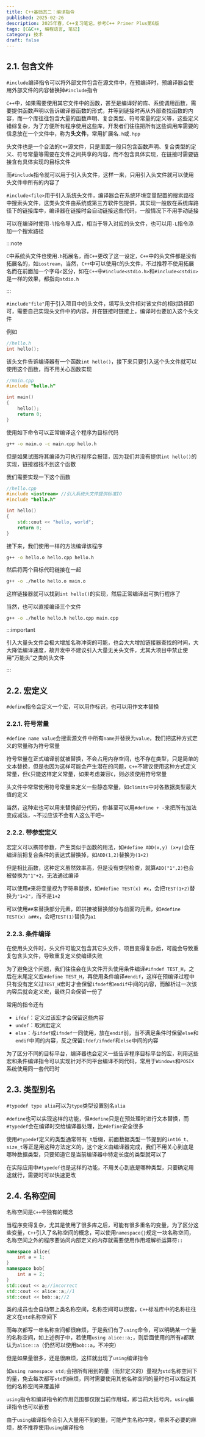```yaml
---
title: C++基础其二：编译指令
published: 2025-02-26
description: 2025年春，C++复习笔记，参考C++ Primer Plus第6版
tags: [C&C++, 编程语言, 笔记]
category: 技术
draft: false
---
```


## 2.1. 包含文件

`#include`编译指令可以将外部文件包含在源文件中，在预编译时，预编译器会使用外部文件的内容替换掉`#include`指令

`C++`中，如果需要使用其它文件中的函数，甚至是编译好的库、系统调用函数，需要提供函数声明以告诉编译器函数的形式，并等到链接时再从外部查找函数的内容，而一个库往往包含大量的函数声明、复合类型、符号常量的定义等，这些定义错综复杂，为了方便所有程序使用这些库，开发者们往往把所有这些调用库需要的信息放在一个文件中，称为**头文件**，常用扩展名`.h`或`.hpp`

头文件也是一个合法的`C++`源文件，只是里面一般只包含函数声明、复合类型的定义、符号常量等需要在文件之间共享的内容，而不包含具体实现，在链接时需要链接含有具体实现的目标文件

而`#include`指令就可以用于引入头文件，这样一来，只用引入头文件就可以使用头文件中所有的内容了

`#include<file>`用于引入系统头文件，编译器会在系统环境变量配置的搜索路径中搜索头文件，这类头文件由系统或第三方软件包提供，其实现一般放在系统库路径下的链接库中，编译器在链接时会自动链接这些代码，一般情况下不用手动链接

可以在编译时使用`-l`指令导入库，相当于导入对应的头文件，也可以用`-L`指令添加一个搜索路径

:::note

`C`中系统头文件也使用`.h`拓展名，而`C++`更改了这一设定，`C++`中的头文件都是没有拓展名的，如`iostream`，当然，`C++`中可以使用`C`的头文件，不过推荐不使用拓展名而在前面加一个字母`c`区分，如在`C++`中`#include<stdio.h>`和`#include<cstdio>`是一样的效果，都指向`stdio.h`

:::

`#include"file"`用于引入项目中的头文件，填写头文件相对该文件的相对路径即可，需要自己实现头文件中的内容，并在链接时链接上，编译时也要加入这个头文件

例如

```cpp
//hello.h
int hello();
```

该头文件告诉编译器有一个函数`int hello()`，接下来只要引入这个头文件就可以使用这个函数，而不用关心函数实现

```cpp
//main.cpp
#include "hello.h"

int main()
{
    hello();
    return 0;
}
```

使用如下命令可以正常编译这个程序为目标代码

```bash
g++ -o main.o -c main.cpp hello.h
```

但是如果试图将其编译为可执行程序会报错，因为我们并没有提供`int hello()`的实现，链接器找不到这个函数

我们需要实现一下这个函数

```cpp
//hello.cpp
#include <iostream> //引入系统头文件提供标准IO
#include "hello.h"

int hello()
{
    std::cout << "hello, world";
    return 0;
}
```

接下来，我们使用一样的方法编译该程序

```bash
g++ -o hello.o hello.cpp hello.h
```

然后将两个目标代码链接在一起

```bash
g++ -o ./hello hello.o main.o
```

这样链接器就可以找到`int hello()`的实现，然后正常编译出可执行程序了

当然，也可以直接编译三个文件

```bash
g++ -o ./hello hello.h hello.cpp main.cpp
```

:::important

引入大量头文件会极大增加名称冲突的可能，也会大大增加链接器查找的时间，大大降低编译速度，故开发中不建议引入大量无关头文件，尤其大项目中禁止使用“万能头”之类的头文件

:::

## 2.2. 宏定义

`#define`指令会定义一个宏，可以用作标识，也可以用作文本替换

### 2.2.1. 符号常量

`#define name value`会搜索源文件中所有`name`并替换为`value`，我们把这种方式定义的常量称为符号常量

符号常量在正式编译前就被替换，不会占用内存空间，也不存在类型，只是简单的文本替换，但是也因为这样可能会产生潜在的问题，`C++`不建议使用这种方式定义常量，但`C`只能这样定义常量，如果考虑兼容`C`，则必须使用符号常量

头文件中常常使用符号常量来定义一些静态常量，如`climits`中对各数据类型最大值的定义

当然，这种宏也可以用来替换部分代码，你甚至可以用`#define + -`来把所有加法变成减法，~不过应该不会有人这么干吧~

### 2.2.2. 带参宏定义

宏定义可以携带参数，产生类似于函数的用法，如`#define ADD(x,y) (x+y)`会在编译前把复合条件的表达式替换掉，如`ADD(1,2)`替换为`(1+2)`

但是相比函数，这种定义虽然效率高，但是没有类型检查，就算`ADD("1",2)`也会被替换为`"1"+2`，无法通过编译

可以使用`#`来将变量视为字符串替换，如`#define TEST(x) #x`，会把`TEST(1+2)`替换为`"1+2"`，而不是`1+2`

可以使用`##`来替换部分元素，即拼接被替换部分与前面的元素，如`#define TEST(x) a##x`，会吧`TEST(1)`替换为`a1`

### 2.2.3. 条件编译

在使用头文件时，头文件可能又包含其它头文件，项目变得复杂后，可能会导致重复包含头文件，导致重复定义使编译失败

为了避免这个问题，我们往往会在头文件开头使用条件编译`#ifndef TEST_H`，之后在末尾定义宏`#define TEST_H`，再使用条件编译`#endif`，这样在预编译过程中只有没有定义过`TEST_H`宏时才会保留`ifndef`和`endif`中间的内容，而解析过一次该内容后就会定义宏，最终只会保留一份了

常用的指令还有

- `ifdef`：定义过该宏才会保留这些内容
- `undef`：取消宏定义
- `else`：与`ifdef`或`ifndef`一同使用，放在`endif`前，当不满足条件时保留`else`和`endif`中间的内容，反之保留`ifdef/ifndef`和`else`中间的内容

为了区分不同的目标平台，编译器也会定义一些告诉程序目标平台的宏，利用这些宏和条件编译指令可以实现针对不同平台编译不同代码，常用于`Windows`和`POSIX`系统使用同一套代码时

## 2.3. 类型别名

`#typedef type alia`可以为`type`类型设置别名`alia`

`#define`也可以实现这样的功能，但`#define`只是在预处理时进行文本替换，而`#typedef`会在编译时交给编译器处理，比`#define`安全很多

使用`#typedef`定义的类型通常带有`_t`后缀，前面数据类型一节提到的`int16_t`、`size_t`等正是用这种方法定义的，这个定义由编译器完成，我们不用关心到底是哪种数据类型，只要知道它是当前编译器中特定长度的类型就可以了

在实际应用中`#typedef`也是这样的功能，不用关心到底是哪种类型，只要确定用途就行，需要时可以快速更改

## 2.4. 名称空间

名称空间是`C++`中独有的概念

当程序变得复杂，尤其是使用了很多库之后，可能有很多重名的变量，为了区分这些变量，`C++`引入了名称空间的概念，可以使用`namespace{}`规定一块名称空间，名称空间之外的程序要访问内部定义的内存就需要使用作用域解析运算符`::`

```cpp
namespace alice{
    int a = 1;
}
namespace bob{
    int a = 2;
}
std::cout << a;//incorrect
std::cout << alice::a;//1
std::cout << bob::a;//2
```

类的成员也会自动带上类名称空间，名称空间可以嵌套，`C++`标准库中的名称往往定义在`std`名称空间下

而每次都写一串名称空间都很麻烦，于是我们有了`using`命令，可以明确某一个量的名称空间，如上述例子中，若使用`using alice::a;`，则后面使用的所有`a`都默认为`alice::a`（仍然可以使用`bob::a`，不冲突）

但是如果量很多，还是很麻烦，这样就出现了`using`编译指令

如`using namespace std;`会把所有用到的量（而非定义的）量视为`std`名称空间下的量，免去每次都写`std`的麻烦，同时需要使用其他名称空间的量时也可以指定其他的名称空间来覆盖掉

`using`指令和编译指令的作用范围都仅限当前作用域，即当前大括号内，`using`编译指令也可以嵌套

由于`using`编译指令会引入大量用不到的量，可能产生名称冲突，带来不必要的麻烦，故不推荐使用`using`编译指令
